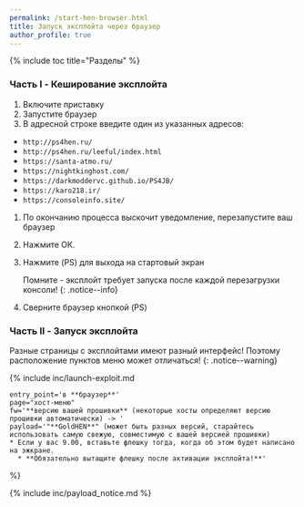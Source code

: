 ```yaml
---
permalink: /start-hen-browser.html
title: Запуск эксплойта через браузер
author_profile: true
---
```

{% include toc title="Разделы" %}

### Часть I - Кеширование эксплойта

1. Включите приставку 
1. Запустите браузер
1. В адресной строке введите один из указанных адресов:
  + `http://ps4hen.ru/`
  + `http://ps4hen.ru/leeful/index.html`
  + `https://santa-atmo.ru/`
  + `https://nightkinghost.com/`
  + `https://darkmoddervc.github.io/PS4JB/`
  + `https://karo218.ir/`
  + `https://consoleinfo.site/`
1. По окончанию процесса выскочит уведомление, перезапустите ваш браузер
1. Нажмите ОК.
1. Нажмите (PS) для выхода на стартовый экран

	Помните - эксплойт требует запуска после каждой перезагрузки консоли!
	{: .notice--info}
	
1. Сверните браузер кнопкой (PS)

### Часть 	II - Запуск эксплойта

Разные страницы с эксплойтами имеют разный интерфейс! Поэтому расположение пунктов меню может отличаться!
{: .notice--warning}

{% include inc/launch-exploit.md 

	entry_point='в **браузер**'
	page="хост-меню"
	fw='**версию вашей прошивки** (некоторые хосты определяют версию прошивки автоматически) -> '
	payload='"**GoldHEN**" (может быть разных версий, старайтесь использовать самую свежую, совместимую с вашей версией прошивки)
    * Если у вас 9.00, вставьте флешку тогда, когда об этом будет написано на эжкране. 
      * **Обязательно вытащите флешку после активации эксплойта!**'

%}

{% include inc/payload_notice.md %}
